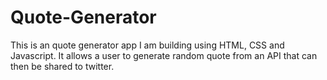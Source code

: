# Quote-Generator
This is an quote generator app I am building using HTML, CSS and Javascript. It allows a user to generate random quote from an API that can then be shared to twitter.
